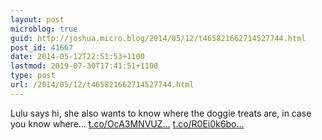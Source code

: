 ```yaml
---
layout: post
microblog: true
guid: http://joshua.micro.blog/2014/05/12/t465821662714527744.html
post_id: 41667
date: 2014-05-12T22:51:53+1100
lastmod: 2019-07-30T17:41:51+1100
type: post
url: /2014/05/12/t465821662714527744.html
---
```

Lulu says hi, she also wants to know where the doggie treats are, in case you know where... [t.co/OcA3MNVUZ...](http://t.co/OcA3MNVUZc) [t.co/R0Ei0k6bo...](http://t.co/R0Ei0k6boU)
